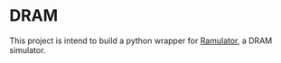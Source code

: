 # DRAM
 
This project is intend to build a python wrapper for [Ramulator](https://github.com/CMU-SAFARI/ramulator), a DRAM simulator.

